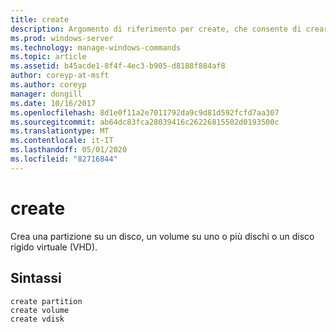 ```yaml
---
title: create
description: Argomento di riferimento per create, che consente di creare una partizione su un disco, un volume in uno o più dischi o un disco rigido virtuale (VHD).
ms.prod: windows-server
ms.technology: manage-windows-commands
ms.topic: article
ms.assetid: b45acde1-8f4f-4ec3-b905-d8188f884af8
author: coreyp-at-msft
ms.author: coreyp
manager: dongill
ms.date: 10/16/2017
ms.openlocfilehash: 8d1e0f11a2e7011792da9c9d81d592fcfd7aa307
ms.sourcegitcommit: ab64dc83fca28039416c26226815502d0193500c
ms.translationtype: MT
ms.contentlocale: it-IT
ms.lasthandoff: 05/01/2020
ms.locfileid: "82716844"
---
```

# <a name="create"></a>create

Crea una partizione su un disco, un volume su uno o più dischi o un disco rigido virtuale (VHD).

## <a name="syntax"></a>Sintassi

```
create partition
create volume
create vdisk
```
